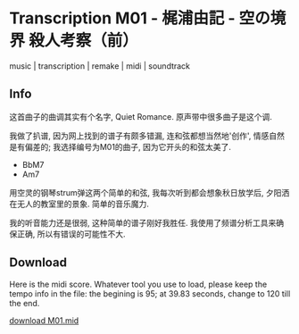 # Transcription M01 - 梶浦由記 - 空の境界 殺人考察（前）
music | transcription | remake | midi | soundtrack

## Info
这首曲子的曲调其实有个名字, Quiet Romance. 原声带中很多曲子是这个调.

我做了扒谱, 因为网上找到的谱子有颇多错漏, 连和弦都想当然地'创作', 情感自然是有偏差的; 我选择编号为M01的曲子, 因为它开头的和弦太美了. 

-  BbM7
-  Am7

用空灵的钢琴strum弹这两个简单的和弦, 我每次听到都会想象秋日放学后, 夕阳洒在无人的教室里的景象. 简单的音乐魔力.

我的听音能力还是很弱, 这种简单的谱子刚好我胜任. 我使用了频谱分析工具来确保正确, 所以有错误的可能性不大. 

## Download
Here is the midi score. Whatever tool you use to load, please keep the tempo info in the file: the begining is 95; at 39.83 seconds, change to 120 till the end.

<a href="M01.mid" download>download M01.mid</a>